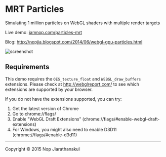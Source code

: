 # MRT Particles

Simulating 1 million particles on WebGL shaders with multiple render targets

Live demo: [iamnop.com/particles-mrt](http://iamnop.com/particles-mrt)

Blog: http://nopjia.blogspot.com/2014/06/webgl-gpu-particles.html

![screenshot](http://4.bp.blogspot.com/-O8wDJwftREw/U5TT7H7nzEI/AAAAAAAABOc/8ACW4NA9MXo/s1600/webgl-particles-11.png)

## Requirements

This demo requires the `OES_texture_float` and `WEBGL_draw_buffers` extensions. Please check at http://webglreport.com/ to see which extensions are supported by your browser. 

If you do not have the extensions supported, you can try:

1. Get the latest version of Chrome
1. Go to chrome://flags/
1. Enable "WebGL Draft Extensions" (chrome://flags/#enable-webgl-draft-extensions)
1. For Windows, you might also need to enable D3D11 (chrome://flags/#enable-d3d11)

---
Copyright © 2015 Nop Jiarathanakul
